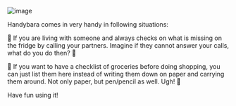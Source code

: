 ![image](https://github.com/sardorjumamuratov/handybara/assets/49103067/50e2f8c4-777a-4521-bed0-564ac65d0129)

Handybara comes in very handy in following situations:

🤙 If you are living with someone and always checks on what is missing on the fridge by calling your partners. Imagine if they cannot answer your calls, what do you do then? 🫤

🛒 If you want to have a checklist of groceries before doing shopping, you can just list them here instead of writing them down on paper and carrying them around. Not only paper, but pen/pencil as well. Ugh! 🥵

Have fun using it!
